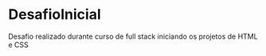 # DesafioInicial

Desafio realizado durante curso de full stack iniciando os projetos de HTML e CSS
